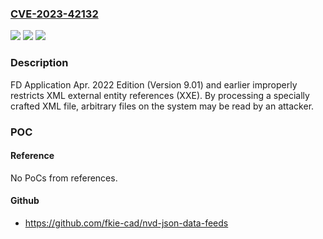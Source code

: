 ### [CVE-2023-42132](https://cve.mitre.org/cgi-bin/cvename.cgi?name=CVE-2023-42132)
![](https://img.shields.io/static/v1?label=Product&message=FD%20Application&color=blue)
![](https://img.shields.io/static/v1?label=Version&message=Apr.%202022%20Edition%20(Version%209.01)%20and%20earlier%20&color=brightgreen)
![](https://img.shields.io/static/v1?label=Vulnerability&message=XML%20external%20entities%20(XXE)&color=brightgreen)

### Description

FD Application Apr. 2022 Edition (Version 9.01) and earlier improperly restricts XML external entity references (XXE). By processing a specially crafted XML file, arbitrary files on the system may be read by an attacker.

### POC

#### Reference
No PoCs from references.

#### Github
- https://github.com/fkie-cad/nvd-json-data-feeds

